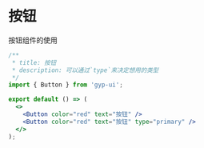 # 按钮

按钮组件的使用

```jsx
/**
 * title: 按钮
 * description: 可以通过`type`来决定想用的类型
 */
import { Button } from 'gyp-ui';

export default () => (
  <>
    <Button color="red" text="按钮" />
    <Button color="red" text="按钮" type="primary" />
  </>
);
```

<API id="Button"></API>
